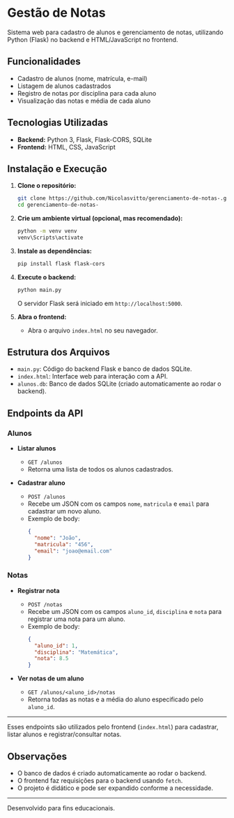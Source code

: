 # Gestão de Notas

Sistema web para cadastro de alunos e gerenciamento de notas, utilizando Python (Flask) no backend e HTML/JavaScript no frontend.

## Funcionalidades

- Cadastro de alunos (nome, matrícula, e-mail)
- Listagem de alunos cadastrados
- Registro de notas por disciplina para cada aluno
- Visualização das notas e média de cada aluno

## Tecnologias Utilizadas

- **Backend:** Python 3, Flask, Flask-CORS, SQLite
- **Frontend:** HTML, CSS, JavaScript

## Instalação e Execução

1. **Clone o repositório:**
   ```sh
   git clone https://github.com/Nicolasvitto/gerenciamento-de-notas-.git
   cd gerenciamento-de-notas-
   ```

2. **Crie um ambiente virtual (opcional, mas recomendado):**
   ```sh
   python -m venv venv
   venv\Scripts\activate
   ```

3. **Instale as dependências:**
   ```sh
   pip install flask flask-cors
   ```

4. **Execute o backend:**
   ```sh
   python main.py
   ```
   O servidor Flask será iniciado em `http://localhost:5000`.

5. **Abra o frontend:**
   - Abra o arquivo `index.html` no seu navegador.

## Estrutura dos Arquivos

- `main.py`: Código do backend Flask e banco de dados SQLite.
- `index.html`: Interface web para interação com a API.
- `alunos.db`: Banco de dados SQLite (criado automaticamente ao rodar o backend).

## Endpoints da API


### Alunos

- **Listar alunos**
  - `GET /alunos`
  - Retorna uma lista de todos os alunos cadastrados.

- **Cadastrar aluno**
  - `POST /alunos`
  - Recebe um JSON com os campos `nome`, `matricula` e `email` para cadastrar um novo aluno.
  - Exemplo de body:
    ```json
    {
      "nome": "João",
      "matricula": "456",
      "email": "joao@email.com"
    }
    ```

### Notas

- **Registrar nota**
  - `POST /notas`
  - Recebe um JSON com os campos `aluno_id`, `disciplina` e `nota` para registrar uma nota para um aluno.
  - Exemplo de body:
    ```json
    {
      "aluno_id": 1,
      "disciplina": "Matemática",
      "nota": 8.5
    }
    ```

- **Ver notas de um aluno**
  - `GET /alunos/<aluno_id>/notas`
  - Retorna todas as notas e a média do aluno especificado pelo `aluno_id`.

---

Esses endpoints são utilizados pelo frontend (`index.html`) para cadastrar, listar alunos e registrar/consultar notas.

## Observações

- O banco de dados é criado automaticamente ao rodar o backend.
- O frontend faz requisições para o backend usando `fetch`.
- O projeto é didático e pode ser expandido conforme a necessidade.

---

Desenvolvido para fins educacionais.